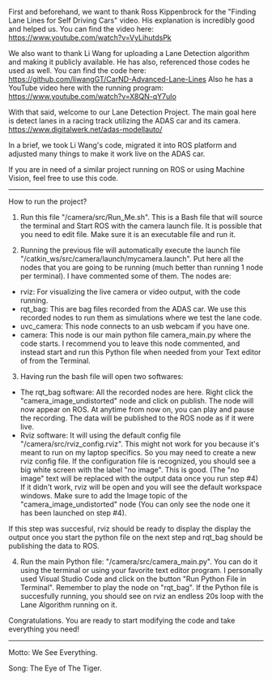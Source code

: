 First and beforehand, we want to thank Ross Kippenbrock for the "Finding Lane Lines for Self Driving Cars" video. His explanation is incredibly good and helped us.
You can find the video here: https://www.youtube.com/watch?v=VyLihutdsPk

We also want to thank Li Wang for uploading a Lane Detection algorithm and making it publicly available. He has also, referenced those codes he used as well. You can find the code here: https://github.com/liwangGT/CarND-Advanced-Lane-Lines
Also he has a YouTube video here with the running program: https://www.youtube.com/watch?v=X8QN-qY7uIo

With that said, welcome to our Lane Detection Project. The main goal here is detect lanes in a racing track utilizing the ADAS car and its camera. https://www.digitalwerk.net/adas-modellauto/

In a brief, we took Li Wang's code, migrated it into ROS platform and adjusted many things to make it work live on the ADAS car.

If you are in need of a similar project running on ROS or using Machine Vision, feel free to use this code. 
_____________________________
How to run the project?

1) Run this file "/camera/src/Run_Me.sh". This is a Bash file that will source the terminal and Start ROS with the camera launch file. It is possible that you need to edit file. Make sure it is an executable file and run it.

2) Running the previous file will automatically execute the launch file "/catkin_ws/src/camera/launch/mycamera.launch". Put here all the nodes that you are going to be running (much better than running 1 node per terminal). I have commented some of them. The nodes are:
- rviz: For visualizing the live camera or video output, with the code running.
- rqt_bag: This are bag files recorded from the ADAS car. We use this recorded nodes to run them as simulations where we test the lane code.
- uvc_camera: This node connects to an usb webcam if you have one.
- camera: This node is our main python file camera_main.py where the code starts. I recommend you to leave this node commented, and instead start and run this Python file when needed from your Text editor of from the Terminal.

3) Having run the bash file will open two softwares:
- The rqt_bag software: All the recorded nodes are here. Right click the "camera_image_undistorted" node and click on publish. The node will now appear on ROS. At anytime from now on, you can play and pause the recording. The data will be published to the ROS node as if it were live.
- Rviz software: It will using the default config file "/camera/src/rviz_config.rviz". This might not work for you because it's meant to run on my laptop specifics. So you may need to create a new rviz config file.
    If the configuration file is recognized, you should see a big white screen with the label "no image". This is good. (The "no image" text will be replaced with the output data once you run step #4)
    If it didn't work, rviz will be open and you will see the default workspace windows. Make sure to add the Image topic of the "camera_image_undistorted" node (You can only see the node one it has been launched on step #4). 

 If this step was succesful, rviz should be ready to display the display the output once you start the python file on the next step and rqt_bag should be publishing the data to ROS.
  
4) Run the main Python file: "/camera/src/camera_main.py". You can do it using the terminal or using your favorite text editor program. I personally used Visual Studio Code and click on the  button "Run Python File in Terminal". Remember to play the node on "rqt_bag". If the Python file is succesfully running, you should see on rviz an endless 20s loop with the Lane Algorithm running on it.


Congratulations. You are ready to start modifying the code and take everything you need!
_________________________
Motto: We See Everything.

Song: The Eye of The Tiger.